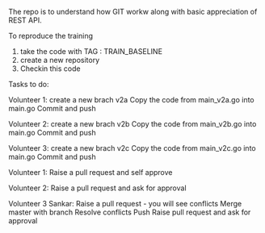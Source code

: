 The repo is to understand how GIT workw along with basic appreciation of REST API.

To reproduce the training

1. take the code with TAG : TRAIN_BASELINE
2. create a new repository
3. Checkin this code

Tasks to do:

Volunteer 1:
create a new brach v2a
Copy the code from main_v2a.go into main.go
Commit and push

Volunteer 2:
create a new brach v2b
Copy the code from main_v2b.go into main.go
Commit and push

Volunteer 3:
create a new brach v2c
Copy the code from main_v2c.go into main.go
Commit and push

Volunteer 1:
Raise a pull request and self approve

Volunteer 2:
Raise a pull request and ask for approval

Volunteer 3 Sankar:
Raise a pull request - you will see conflicts
Merge master with branch
Resolve conflicts
Push
Raise pull request and ask for approval

